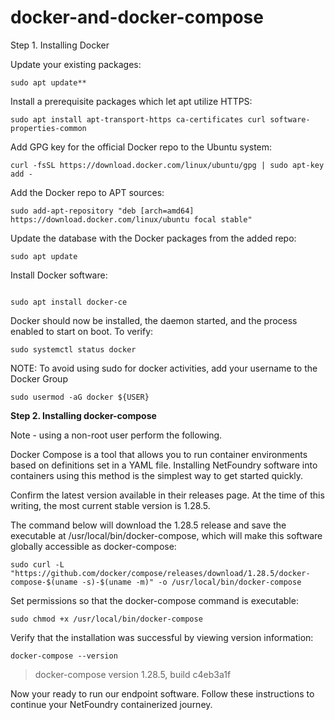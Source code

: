 # docker-and-docker-compose

Step 1. Installing Docker 

Update your existing packages:

```
sudo apt update**
```

Install a prerequisite packages which let apt utilize HTTPS:

```
sudo apt install apt-transport-https ca-certificates curl software-properties-common
```

Add GPG key for the official Docker repo to the Ubuntu system:


```
curl -fsSL https://download.docker.com/linux/ubuntu/gpg | sudo apt-key add -
```

Add the Docker repo to APT sources:

```
sudo add-apt-repository "deb [arch=amd64] https://download.docker.com/linux/ubuntu focal stable"
```

Update the  database with the Docker packages from the added repo:

```
sudo apt update
```

Install Docker software:
```

sudo apt install docker-ce
```

Docker should now be installed, the daemon started, and the process enabled to start on boot. To verify:
```
sudo systemctl status docker
 ```


NOTE: To avoid using sudo for docker activities, add your username to the Docker Group
```
sudo usermod -aG docker ${USER}
```
 

**Step 2. Installing docker-compose**

Note - using a non-root user perform the following.

Docker Compose is a tool that allows you to run container environments based on definitions set in a YAML file.  Installing NetFoundry software into containers using this method is the simplest way to get started quickly.

Confirm the latest version available in their releases page. At the time of this writing, the most current stable version is 1.28.5.

The command below will download the 1.28.5 release and save the executable at /usr/local/bin/docker-compose, which will make this software globally accessible as docker-compose:

```
sudo curl -L "https://github.com/docker/compose/releases/download/1.28.5/docker-compose-$(uname -s)-$(uname -m)" -o /usr/local/bin/docker-compose
```

Set permissions so that the docker-compose command is executable:

```
sudo chmod +x /usr/local/bin/docker-compose
```

Verify that the installation was successful by viewing version information:

```
docker-compose --version
```



> docker-compose version 1.28.5, build c4eb3a1f


Now your ready to run our endpoint software. Follow these instructions to continue your NetFoundry containerized journey.
